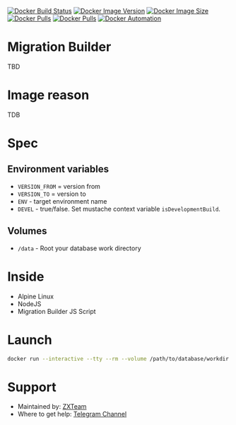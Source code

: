 [![Docker Build Status](https://img.shields.io/docker/cloud/build/zxteamorg/devel.migration-builder?label=Build%20Status)](https://hub.docker.com/r/zxteamorg/devel.migration-builder/builds)
[![Docker Image Version](https://img.shields.io/docker/v/zxteamorg/devel.migration-builder?sort=date&label=Version)](https://hub.docker.com/r/zxteamorg/devel.migration-builder/tags)
[![Docker Image Size](https://img.shields.io/docker/image-size/zxteamorg/devel.migration-builder?label=Image%20Size)](https://hub.docker.com/r/zxteamorg/devel.migration-builder/tags)
[![Docker Pulls](https://img.shields.io/docker/pulls/zxteamorg/devel.migration-builder?label=Pulls)](https://hub.docker.com/r/zxteamorg/devel.migration-builder)
[![Docker Pulls](https://img.shields.io/docker/stars/zxteamorg/devel.migration-builder?label=Docker%20Stars)](https://hub.docker.com/r/zxteamorg/devel.migration-builder)
[![Docker Automation](https://img.shields.io/docker/cloud/automated/zxteamorg/devel.migration-builder?label=Docker%20Automation)](https://hub.docker.com/r/zxteamorg/devel.migration-builder/builds)

# Migration Builder

TBD

# Image reason

TDB

# Spec

## Environment variables

* `VERSION_FROM` = version from
* `VERSION_TO` = version to
* `ENV` - target environment name
* `DEVEL` - true/false. Set mustache context variable `isDevelopmentBuild`.

## Volumes

* `/data` - Root your database work directory

# Inside

* Alpine Linux
* NodeJS
* Migration Builder JS Script

# Launch

```bash
docker run --interactive --tty --rm --volume /path/to/database/workdir:/data zxteamorg/devel.migration-builder
```

# Support

* Maintained by: [ZXTeam](https://zxteam.org)
* Where to get help: [Telegram Channel](https://t.me/zxteamorg)
